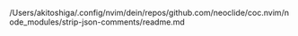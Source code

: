 /Users/akitoshiga/.config/nvim/dein/repos/github.com/neoclide/coc.nvim/node_modules/strip-json-comments/readme.md